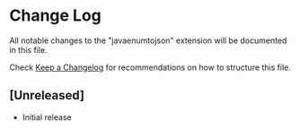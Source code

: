 # Change Log

All notable changes to the "javaenumtojson" extension will be documented in this file.

Check [Keep a Changelog](http://keepachangelog.com/) for recommendations on how to structure this file.

## [Unreleased]

- Initial release